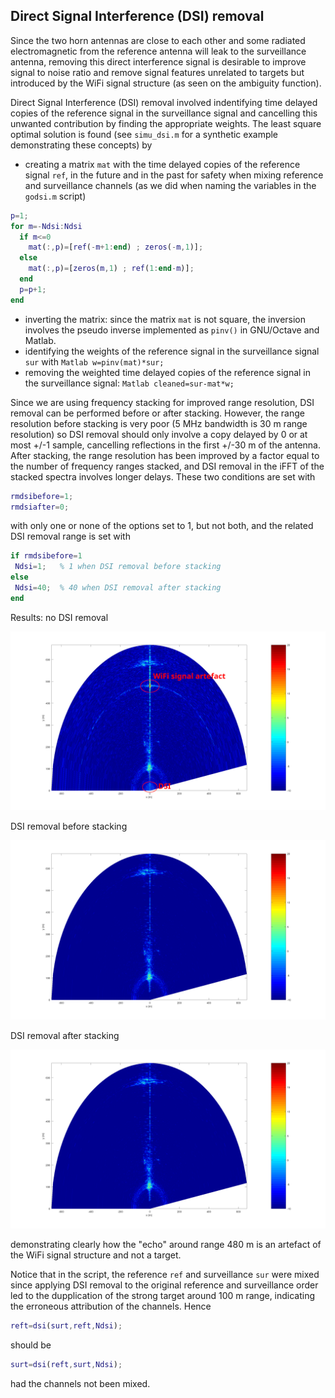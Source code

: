 ## Direct Signal Interference (DSI) removal

Since the two horn antennas are close to each other and some radiated
electromagnetic from the reference antenna will leak to the surveillance
antenna, removing this direct interference signal is desirable to 
improve signal to noise ratio and remove signal features unrelated to
targets but introduced by the WiFi signal structure (as seen on the
ambiguity function).

Direct Signal Interference (DSI) removal involved indentifying time
delayed copies of the reference signal in the surveillance signal and
cancelling this unwanted contribution by finding the appropriate weights.
The least square optimal solution is found (see ``simu_dsi.m`` for a synthetic
example demonstrating these concepts) by
* creating a matrix ``mat`` with the time delayed copies of the reference 
signal ``ref``, in the future and in the past for safety when mixing reference 
and surveillance channels (as we did when naming the variables in the ``godsi.m``
script)
```Matlab
p=1;
for m=-Ndsi:Ndsi
  if m<=0
    mat(:,p)=[ref(-m+1:end) ; zeros(-m,1)];
  else
    mat(:,p)=[zeros(m,1) ; ref(1:end-m)];
  end
  p=p+1;
end
```
* inverting the matrix: since the matrix ``mat`` is not square, the inversion
involves the pseudo inverse implemented as ``pinv()`` in GNU/Octave and Matlab.
* identifying the weights of the reference signal in the surveillance signal 
``sur`` with
``Matlab
w=pinv(mat)*sur;
``
* removing the weighted time delayed copies of the reference signal in the
surveillance signal:
``Matlab
cleaned=sur-mat*w;
``

Since we are using frequency stacking for improved range resolution, DSI
removal can be performed before or after stacking. However, the range resolution
before stacking is very poor (5 MHz bandwidth is 30 m range resolution) so
DSI removal should only involve a copy delayed by 0 or at most +/-1 sample,
cancelling reflections in the first +/-30 m of the antenna. After stacking,
the range resolution has been improved by a factor equal to the number of frequency
ranges stacked, and DSI removal in the iFFT of the stacked spectra involves longer
delays. These two conditions are set with
```Matlab
rmdsibefore=1;
rmdsiafter=0;
```
with only one or none of the options set to 1, but not both, and the related
DSI removal range is set with
```Matlab
if rmdsibefore=1
 Ndsi=1;   % 1 when DSI removal before stacking
else
 Ndsi=40;  % 40 when DSI removal after stacking
end
```

Results: no DSI removal

<img src="without_dsi_removal.png">

DSI removal before stacking

<img src="with_dsi_removalbreforestacking.png">

DSI removal after stacking

<img src="with_dsi_removal_afterstacking.png">

demonstrating clearly how the "echo" around range 480 m is an artefact of the
WiFi signal structure and not a target.

Notice that in the script, the reference ``ref`` and surveillance ``sur`` were
mixed since applying DSI removal to the original reference and surveillance order
led to the dupplication of the strong target around 100 m range, indicating the
erroneous attribution of the channels. Hence
```Matlab
reft=dsi(surt,reft,Ndsi);
```
should be
```Matlab
surt=dsi(reft,surt,Ndsi);
```
had the channels not been mixed.
